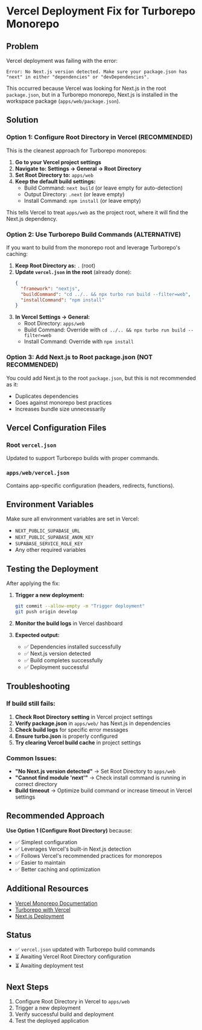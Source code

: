 # Vercel Deployment Fix for Turborepo Monorepo

## Problem
Vercel deployment was failing with the error:
```
Error: No Next.js version detected. Make sure your package.json has "next" in either "dependencies" or "devDependencies".
```

This occurred because Vercel was looking for Next.js in the root `package.json`, but in a Turborepo monorepo, Next.js is installed in the workspace package (`apps/web/package.json`).

## Solution

### Option 1: Configure Root Directory in Vercel (RECOMMENDED)

This is the cleanest approach for Turborepo monorepos:

1. **Go to your Vercel project settings**
2. **Navigate to: Settings → General → Root Directory**
3. **Set Root Directory to:** `apps/web`
4. **Keep the default build settings:**
   - Build Command: `next build` (or leave empty for auto-detection)
   - Output Directory: `.next` (or leave empty)
   - Install Command: `npm install` (or leave empty)

This tells Vercel to treat `apps/web` as the project root, where it will find the Next.js dependency.

### Option 2: Use Turborepo Build Commands (ALTERNATIVE)

If you want to build from the monorepo root and leverage Turborepo's caching:

1. **Keep Root Directory as:** `.` (root)
2. **Update `vercel.json` in the root** (already done):
   ```json
   {
     "framework": "nextjs",
     "buildCommand": "cd ../.. && npx turbo run build --filter=web",
     "installCommand": "npm install"
   }
   ```
3. **In Vercel Settings → General:**
   - Root Directory: `apps/web`
   - Build Command: Override with `cd ../.. && npx turbo run build --filter=web`
   - Install Command: Override with `npm install`

### Option 3: Add Next.js to Root package.json (NOT RECOMMENDED)

You could add Next.js to the root `package.json`, but this is not recommended as it:
- Duplicates dependencies
- Goes against monorepo best practices
- Increases bundle size unnecessarily

## Vercel Configuration Files

### Root `vercel.json`
Updated to support Turborepo builds with proper commands.

### `apps/web/vercel.json`
Contains app-specific configuration (headers, redirects, functions).

## Environment Variables

Make sure all environment variables are set in Vercel:
- `NEXT_PUBLIC_SUPABASE_URL`
- `NEXT_PUBLIC_SUPABASE_ANON_KEY`
- `SUPABASE_SERVICE_ROLE_KEY`
- Any other required variables

## Testing the Deployment

After applying the fix:

1. **Trigger a new deployment:**
   ```bash
   git commit --allow-empty -m "Trigger deployment"
   git push origin develop
   ```

2. **Monitor the build logs** in Vercel dashboard

3. **Expected output:**
   - ✅ Dependencies installed successfully
   - ✅ Next.js version detected
   - ✅ Build completes successfully
   - ✅ Deployment successful

## Troubleshooting

### If build still fails:

1. **Check Root Directory setting** in Vercel project settings
2. **Verify package.json** in `apps/web/` has Next.js in dependencies
3. **Check build logs** for specific error messages
4. **Ensure turbo.json** is properly configured
5. **Try clearing Vercel build cache** in project settings

### Common Issues:

- **"No Next.js version detected"** → Set Root Directory to `apps/web`
- **"Cannot find module 'next'"** → Check install command is running in correct directory
- **Build timeout** → Optimize build command or increase timeout in Vercel settings

## Recommended Approach

**Use Option 1 (Configure Root Directory)** because:
- ✅ Simplest configuration
- ✅ Leverages Vercel's built-in Next.js detection
- ✅ Follows Vercel's recommended practices for monorepos
- ✅ Easier to maintain
- ✅ Better caching and optimization

## Additional Resources

- [Vercel Monorepo Documentation](https://vercel.com/docs/monorepos)
- [Turborepo with Vercel](https://turbo.build/repo/docs/handbook/deploying-with-vercel)
- [Next.js Deployment](https://nextjs.org/docs/deployment)

## Status

- ✅ `vercel.json` updated with Turborepo build commands
- ⏳ Awaiting Vercel Root Directory configuration
- ⏳ Awaiting deployment test

## Next Steps

1. Configure Root Directory in Vercel to `apps/web`
2. Trigger a new deployment
3. Verify successful build and deployment
4. Test the deployed application
